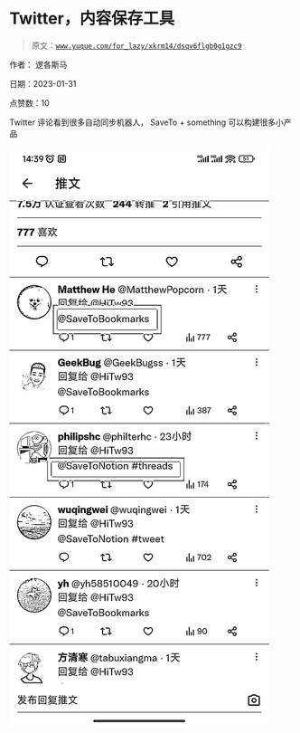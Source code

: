 # Twitter，内容保存工具

> 原文：[`www.yuque.com/for_lazy/xkrm14/dsqv6flgb0g1gzc9`](https://www.yuque.com/for_lazy/xkrm14/dsqv6flgb0g1gzc9)



作者： 逻各斯马 

日期：2023-01-31 

点赞数：10 

Twitter 评论看到很多自动同步机器人， SaveTo + something 可以构建很多小产品 

![](img/b60fab2623ca120c1ddff0526f4e07f8.png)  

